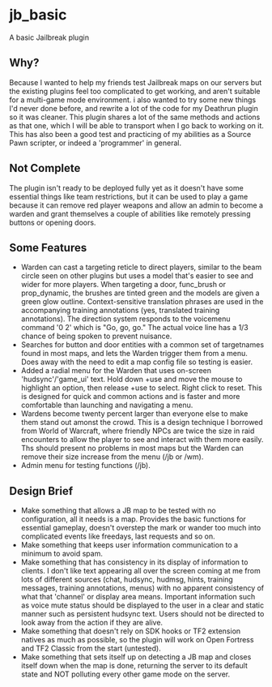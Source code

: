 # jb_basic
A basic Jailbreak plugin

## Why?
Because I wanted to help my friends test Jailbreak maps on our servers but the existing plugins feel too complicated to get working, and aren't suitable for a multi-game mode environment. i also wanted to try some new things I'd never done before, and rewrite a lot of the code for my Deathrun plugin so it was cleaner. This plugin shares a lot of the same methods and actions as that one, which I will be able to transport when I go back to working on it. This has also been a good test and practicing of my abilities as a Source Pawn scripter, or indeed a 'programmer' in general.

## Not Complete
The plugin isn't ready to be deployed fully yet as it doesn't have some essential things like team restrictions, but it can be used to play a game because it can remove red player weapons and allow an admin to become a warden and grant themselves a couple of abilities like remotely pressing buttons or opening doors.

## Some Features
* Warden can cast a targeting reticle to direct players, similar to the beam circle seen on other plugins but uses a model that's easier to see and wider for more players. When targeting a door, func_brush or prop_dynamic, the brushes are tinted green and the models are given a green glow outline. Context-sensitive translation phrases are used in the accompanying training annotations (yes, translated training annotations). The direction system responds to the voicemenu command '0 2' which is "Go, go, go." The actual voice line has a 1/3 chance of being spoken to prevent nuisance.
* Searches for button and door entities with a common set of targetnames found in most maps, and lets the Warden trigger them from a menu. Does away with the need to edit a map config file so testing is easier.
* Added a radial menu for the Warden that uses on-screen 'hudsync'/'game_ui' text. Hold down +use and move the mouse to highlight an option, then release +use to select. Right click to reset. This is designed for quick and common actions and is faster and more comfortable than launching and navigating a menu.
* Wardens become twenty percent larger than everyone else to make them stand out amonst the crowd. This is a design technique I borrowed from World of Warcraft, where friendly NPCs are twice the size in raid encounters to allow the player to see and interact with them more easily. Ths should present no problems in most maps but the Warden can remove their size increase from the menu (/jb or /wm).
* Admin menu for testing functions (/jb).

## Design Brief
* Make something that allows a JB map to be tested with no configuration, all it needs is a map. Provides the basic functions for essential gameplay, doesn't overstep the mark or wander too much into complicated events like freedays, last requests and so on.
* Make something that keeps user information communication to a minimum to avoid spam.
* Make something that has consistency in its display of information to clients. I don't like text appearing all over the screen coming at me from lots of different sources (chat, hudsync, hudmsg, hints, training messages, training annotations, menus) with no apparent consistency of what that 'channel' or display area means. Important information such as voice mute status should be displayed to the user in a clear and static manner such as persistent hudsync text. Users should not be directed to look away from the action if they are alive.
* Make something that doesn't rely on SDK hooks or TF2 extension natives as much as possible, so the plugin will work on Open Fortress and TF2 Classic from the start (untested).
* Make something that sets itself up on detecting a JB map and closes itself down when the map is done, returning the server to its default state and NOT polluting every other game mode on the server. 
